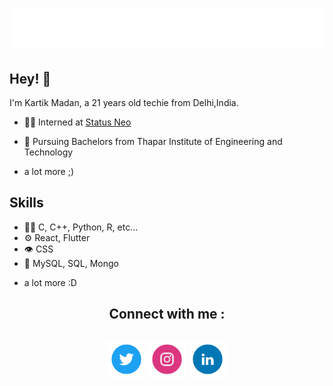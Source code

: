 <h1 align="center">
  <img src="https://raw.githubusercontent.com/martonlederer/martonlederer/master/name.svg" alt="Marton Lederer" />
</h1>

## Hey! 👋
I'm Kartik Madan, a 21 years old techie from Delhi,India.

- 👨‍💻 Interned at [Status Neo](https://statusneo.com/)

- 🏫 Pursuing Bachelors from Thapar Institute of Engineering and Technology

+ a lot more ;)

## Skills
- 👨‍💻 C, C++, Python, R, etc...
- ⚙️ React, Flutter
- 👁️ CSS
- 💽 MySQL, SQL, Mongo
+ a lot more :D

 <div align='center'>
 <h2>Connect with me :<h2/>


<a href="https://twitter.com/kartikmadan26"><img src="https://github.com/aritraroy/social-icons/blob/master/twitter-icon.png?raw=true" width="60"></a>
   <a href="https://instagram.com/kartikmadan26"><img src="https://github.com/aritraroy/social-icons/blob/master/instagram-icon.png?raw=true" width="60"></a>
<a href="https://www.linkedin.com/in/kartikmadan26/"><img src="https://github.com/aritraroy/social-icons/blob/master/linkedin-icon.png?raw=true" width="60"></a>

</div>
